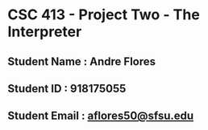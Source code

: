 # CSC 413 - Project Two - The Interpreter

## Student Name  : Andre Flores

## Student ID    : 918175055

## Student Email : aflores50@sfsu.edu


